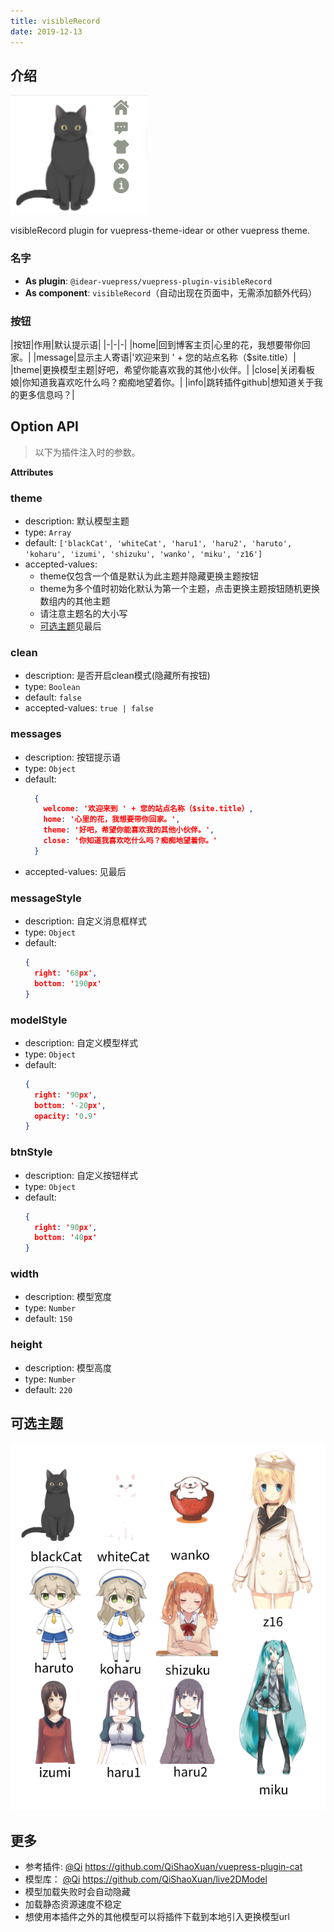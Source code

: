 ```yaml
---
title: visibleRecord 
date: 2019-12-13
---
```


## 介绍

![demo.png](./images/visibleRecord_1.png)

visibleRecord plugin for vuepress-theme-idear or other vuepress theme.

### 名字

- **As plugin**: `@idear-vuepress/vuepress-plugin-visibleRecord`
- **As component**: `visibleRecord`（自动出现在页面中，无需添加额外代码）

### 按钮

|按钮|作用|默认提示语| |-|-|-| |home|回到博客主页|心里的花，我想要带你回家。| |message|显示主人寄语|'欢迎来到 ' + 您的站点名称（$site.title）|
|theme|更换模型主题|好吧，希望你能喜欢我的其他小伙伴。| |close|关闭看板娘|你知道我喜欢吃什么吗？痴痴地望着你。| |info|跳转插件github|想知道关于我的更多信息吗？|

## Option API

> 以下为插件注入时的参数。

**Attributes**

### theme

- description: 默认模型主题
- type: `Array`
- default: `['blackCat', 'whiteCat', 'haru1', 'haru2', 'haruto', 'koharu', 'izumi', 'shizuku', 'wanko', 'miku', 'z16']`
- accepted-values:
  - theme仅包含一个值是默认为此主题并隐藏更换主题按钮
  - theme为多个值时初始化默认为第一个主题，点击更换主题按钮随机更换数组内的其他主题
  - 请注意主题名的大小写
  - [可选主题](#可选主题)见最后

### clean

- description: 是否开启clean模式(隐藏所有按钮)
- type: `Boolean`
- default: `false`
- accepted-values: `true | false`

### messages

- description: 按钮提示语
- type: `Object`
- default:
  ```json
    {
      welcome: '欢迎来到 ' + 您的站点名称（$site.title）,
      home: '心里的花，我想要带你回家。',
      theme: '好吧，希望你能喜欢我的其他小伙伴。',
      close: '你知道我喜欢吃什么吗？痴痴地望着你。'
    }
  ```
- accepted-values: 见最后

### messageStyle

- description: 自定义消息框样式
- type: `Object`
- default:
    ```json
    {
      right: '68px',
      bottom: '190px'
    }
    ```

### modelStyle

- description: 自定义模型样式
- type: `Object`
- default:
    ```json
    {
      right: '90px',
      bottom: '-20px',
      opacity: '0.9'
    }
    ```

### btnStyle

- description: 自定义按钮样式
- type: `Object`
- default:
    ```json
    {
      right: '90px',
      bottom: '40px'
    }
    ```

### width

- description: 模型宽度
- type: `Number`
- default: `150`

### height

- description: 模型高度
- type: `Number`
- default: `220`

## 可选主题

![themes.png](./images/visibleRecord_2.png)

## 更多

- 参考插件: [@Qi](https://github.com/QiShaoXuan) https://github.com/QiShaoXuan/vuepress-plugin-cat
- 模型库： [@Qi](https://github.com/QiShaoXuan) https://github.com/QiShaoXuan/live2DModel
- 模型加载失败时会自动隐藏
- 加载静态资源速度不稳定
- 想使用本插件之外的其他模型可以将插件下载到本地引入更换模型url